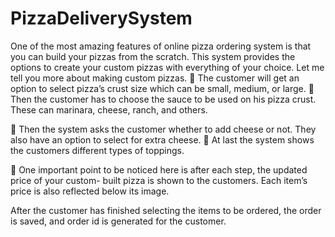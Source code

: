 # PizzaDeliverySystem

One of the most amazing features of online pizza ordering system is that you can build your pizzas
from the scratch. This system provides the options to create your custom pizzas with everything of
your choice.
Let me tell you more about making custom pizzas.
 The customer will get an option to select pizza’s crust size which can be small, medium, or
large.
 Then the customer has to choose the sauce to be used on his pizza crust. These can marinara,
cheese, ranch, and others.

 Then the system asks the customer whether to add cheese or not. They also have an option to
select for extra cheese.
 At last the system shows the customers different types of toppings.

 One important point to be noticed here is after each step, the updated price of your custom-
built pizza is shown to the customers. Each item’s price is also reflected below its image.

After the customer has finished selecting the items to be ordered, the order is saved, and order id is
generated for the customer.
